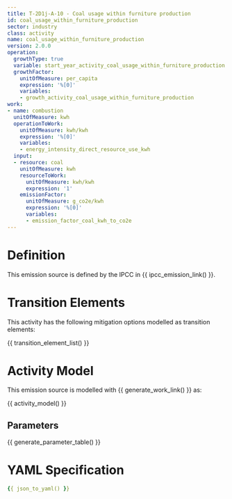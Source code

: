 ```yaml
---
title: T-2D1j-A-10 - Coal usage within furniture production
id: coal_usage_within_furniture_production
sector: industry
class: activity
name: coal_usage_within_furniture_production
version: 2.0.0
operation:
  growthType: true
  variable: start_year_activity_coal_usage_within_furniture_production
  growthFactor:
    unitOfMeasure: per_capita
    expression: '%[0]'
    variables:
    - growth_activity_coal_usage_within_furniture_production
work:
- name: combustion
  unitOfMeasure: kwh
  operationToWork:
    unitOfMeasure: kwh/kwh
    expression: '%[0]'
    variables:
    - energy_intensity_direct_resource_use_kwh
  input:
  - resource: coal
    unitOfMeasure: kwh
    resourceToWork:
      unitOfMeasure: kwh/kwh
      expression: '1'
    emissionFactor:
      unitOfMeasure: g_co2e/kwh
      expression: '%[0]'
      variables:
      - emission_factor_coal_kwh_to_co2e
---
```



# Definition
This emission source is defined by the IPCC in {{ ipcc_emission_link() }}.

# Transition Elements

This activity has the following mitigation options modelled as transition elements:

{{ transition_element_list() }}

# Activity Model
This emission source is modelled with {{ generate_work_link() }} as:

{{ activity_model() }}

## Parameters

{{ generate_parameter_table() }}

# YAML Specification

```yaml
{{ json_to_yaml() }}
```

